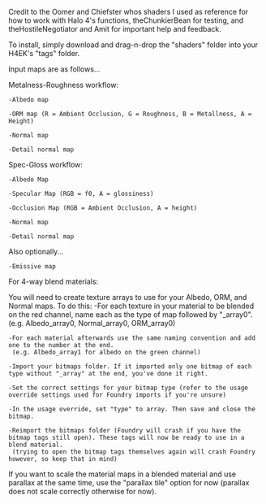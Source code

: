 Credit to the Oomer and Chiefster whos shaders I used as reference for how to work with Halo 4's functions, theChunkierBean for testing, and theHostileNegotiator and Amit for important help and feedback.

To install, simply download and drag-n-drop the "shaders" folder into your H4EK's "tags" folder.


Input maps are as follows...

Metalness-Roughness workflow:

  	-Albedo map
	
  	-ORM map (R = Ambient Occlusion, G = Roughness, B = Metallness, A = Height)
	
	-Normal map

	-Detail normal map


Spec-Gloss workflow:

	-Albedo Map

	-Specular Map (RGB = f0, A = glossiness)

	-Occlusion Map (RGB = Ambient Occlusion, A = height)

	-Normal map

	-Detail normal map



Also optionally...

  	-Emissive map




For 4-way blend materials:

You will need to create texture arrays to use for your Albedo, ORM, and Normal maps.
To do this:
	-For each texture in your material to be blended on the red channel, name each as the type of map followed by "_array0".
	 (e.g. Albedo_array0, Normal_array0, ORM_array0)

	-For each material afterwards use the same naming convention and add one to the number at the end.
	 (e.g. Albedo_array1 for albedo on the green channel)

	-Import your bitmaps folder. If it imported only one bitmap of each type without "_array" at the end, you've done it right.

	-Set the correct settings for your bitmap type (refer to the usage override settings used for Foundry imports if you're unsure)

	-In the usage override, set "type" to array. Then save and close the bitmap.

	-Reimport the bitmaps folder (Foundry will crash if you have the bitmap tags still open). These tags will now be ready to use in a blend material.
 	 (trying to open the bitmap tags themselves again will crash Foundry however, so keep that in mind)

If you want to scale the material maps in a blended material and use parallax at the same time, use the "parallax tile" option for now (parallax does not scale correctly otherwise for now).

